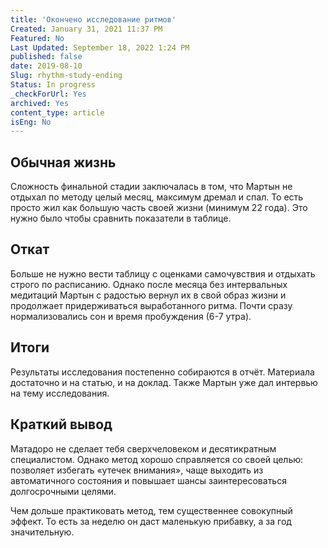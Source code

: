 ```yaml
---
title: 'Окончено исследование ритмов'
Created: January 31, 2021 11:37 PM
Featured: No
Last Updated: September 18, 2022 1:24 PM
published: false
date: 2019-08-10
Slug: rhythm-study-ending
Status: In progress
_checkForUrl: Yes
archived: Yes
content_type: article
isEng: No
---
```


## Обычная жизнь

Сложность финальной стадии заключалась в том, что Мартын не отдыхал по методу целый месяц, максимум дремал и спал. То есть просто жил как большую часть своей жизни (минимум 22 года). Это нужно было чтобы сравнить показатели в таблице.

## Откат

Больше не нужно вести таблицу с оценками самочувствия и отдыхать строго по расписанию. Однако после месяца без интервальных медитаций Мартын с радостью вернул их в свой образ жизни и продолжает придерживаться выработанного ритма. Почти сразу нормализовались сон и время пробуждения (6-7 утра).

## Итоги

Результаты исследования постепенно собираются в отчёт. Материала достаточно и на статью, и на доклад. Также Мартын уже дал интервью на тему исследования.

## Краткий вывод

Матадоро не сделает тебя сверхчеловеком и десятикратным специалистом. Однако метод хорошо справляется со своей целью: позволяет избегать «утечек внимания», чаще выходить из автоматичного состояния и повышает шансы заинтересоваться долгосрочными целями.

Чем дольше практиковать метод, тем существеннее совокупный эффект. То есть за неделю он даст маленькую прибавку, а за год значительную.